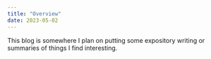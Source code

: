 ```yaml
---
title: "Overview"
date: 2023-05-02
---
```

This blog is somewhere I plan on putting some expository writing or summaries of things I find interesting.

